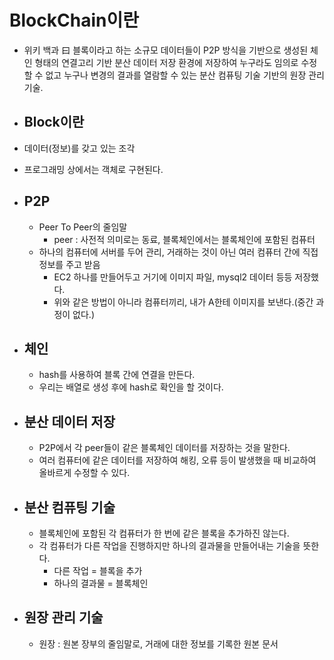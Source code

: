 # BlockChain이란

- 위키 백과 曰 블록이라고 하는 소규모 데이터들이 P2P 방식을 기반으로 생성된 체인 형태의 연결고리 기반 분산 데이터 저장 환경에 저장하여 누구라도 임의로 수정할 수 없고 누구나 변경의 결과를 열람할 수 있는 분산 컴퓨팅 기술 기반의 원장 관리 기술.

- ## Block이란

- 데이터(정보)를 갖고 있는 조각
- 프로그래밍 상에서는 객체로 구현된다.

- ## P2P

  - Peer To Peer의 줄임말
    - peer : 사전적 의미로는 동료, 블록체인에서는 블록체인에 포함된 컴퓨터
  - 하나의 컴퓨터에 서버를 두어 관리, 거래하는 것이 아닌 여러 컴퓨터 간에 직접 정보를 주고 받음
    - EC2 하나를 만들어두고 거기에 이미지 파일, mysql2 데이터 등등 저장했다.
    - 위와 같은 방법이 아니라 컴퓨터끼리, 내가 A한테 이미지를 보낸다.(중간 과정이 없다.)

- ## 체인

  - hash를 사용하여 블록 간에 연결을 만든다.
  - 우리는 배열로 생성 후에 hash로 확인을 할 것이다.

- ## 분산 데이터 저장

  - P2P에서 각 peer들이 같은 블록체인 데이터를 저장하는 것을 말한다.
  - 여러 컴퓨터에 같은 데이터를 저장하여 해킹, 오류 등이 발생했을 때 비교하여 올바르게 수정할 수 있다.

- ## 분산 컴퓨팅 기술

  - 블록체인에 포함된 각 컴퓨터가 한 번에 같은 블록을 추가하진 않는다.
  - 각 컴퓨터가 다른 작업을 진행하지만 하나의 결과물을 만들어내는 기술을 뜻한다.
    - 다른 작업 = 블록을 추가
    - 하나의 결과물 = 블록체인

- ## 원장 관리 기술
  - 원장 : 원본 장부의 줄임말로, 거래에 대한 정보를 기록한 원본 문서
